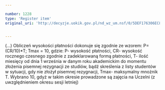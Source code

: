```yaml
---

number: 1228
type: 'Register item'
original_uri: 'http://decyzje.uokik.gov.pl/nd_wz_um.nsf/0/5DEF176306EC8070C125735300459146?OpenDocument'


---
```


(...) Obliczeń wysokości płatności dokonuje się zgodnie ze wzorem: P=(CR/10)*T; Tmax = 10, gdzie: P- wysokość płatności, CR- wysokość rocznego czesnego zgodnie z zadeklarowaną formą płatności, T- ilość miesięcy od dnia 1 września w danym roku akademickim do momentu złożenia pisemnej rezygnacji ze studiów, bądź skreślenia z listy studentów w sytuacji, gdy nie złożył pisemnej rezygnacji, Tmax- maksymalny mnożnik T. Wybrano 10, gdyż w takim okresie prowadzone są zajęcia na Uczelni (z uwzględnieniem okresu sesji letniej)
